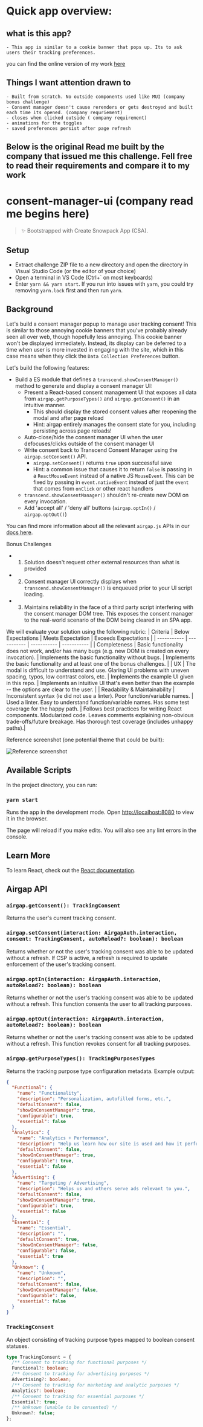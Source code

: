 # Quick app overview:


## what is this app?
    - This app is similar to a cookie banner that pops up. Its to ask users their tracking preferences. 
you can find the online version of my work [here](https://strong-genie-e06688.netlify.app/)

## Things I want attention drawn to
    - Built from scratch. No outside components used like MUI (company bonus challenge)
    - Consent manager doesn't cause rerenders or gets destroyed and built each time its opened. (company requriement)
    - closes when clicked outside ( company requirement)
    - animations for the toggles
    - saved preferences persist after page refresh


## Below is the original Read me built by the company that issued me this challenge. Fell free to read their requirements and compare it to my work




# consent-manager-ui (company read me begins here)

> ✨ Bootstrapped with Create Snowpack App (CSA).

## Setup

- Extract challenge ZIP file to a new directory and open the directory in Visual Studio Code (or the editor of your choice)
- Open a terminal in VS Code (Ctrl+\` on most keyboards)
- Enter `yarn && yarn start`. If you run into issues with `yarn`, you could try removing `yarn.lock` first and then run `yarn`.

## Background

Let's build a consent manager popup to manage user tracking consent! This is similar to those annoying cookie banners that you've probably already seen all over web, though hopefully less annoying. This cookie banner won't be displayed immediately. Instead, its display can be deferred to a time when user is more invested in engaging with the site, which in this case means when they click the `Data Collection Preferences` button.

Let's build the following features:

- Build a ES module that defines a `transcend.showConsentManager()` method to generate and display a consent manager UI:
  - Present a React-based consent management UI that exposes all data from `airgap.getPurposeTypes()` and `airgap.getConsent()` in an intuitive manner.
    - This should display the stored consent values after reopening the modal and after page reload
    - Hint: airgap entirely manages the consent state for you, including persisting across page reloads!
  - Auto-close/hide the consent manager UI when the user defocuses/clicks outside of the consent manager UI
  - Write consent back to Transcend Consent Manager using the `airgap.setConsent()` API.
    - `airgap.setConsent()` returns `true` upon successful save
    - Hint: a common issue that causes it to return `false` is passing in a `ReactMouseEvent` instead of a native JS `MouseEvent`. This can be fixed by passing in `event.nativeEvent` instead of just the `event` that comes from `onClick` or other react handlers
  - `transcend.showConsentManager()` shouldn't re-create new DOM on every invocation.
  - Add 'accept all' / 'deny all' buttons (`airgap.optIn()` / `airgap.optOut()`)

You can find more information about all the relevant `airgap.js` APIs in our [docs here](https://docs.transcend.io/docs/consent/reference/api).

Bonus Challenges

- 1. Solution doesn't request other external resources than what is provided
- 2. Consent manager UI correctly displays when `transcend.showConsentManager()` is enqueued prior to your UI script loading.
- 3. Maintains reliability in the face of a third party script interfering with the consent manager DOM tree. This exposes the consent manager to the real-world scenario of the DOM being cleared in an SPA app.

We will evaluate your solution using the following rubric:
| Criteria | Below Expectations | Meets Expectation | Exceeds Expectations |
| ----------- | ----------- | ----------- | ----------- |
| Completeness | Basic functionality does not work, and/or has many bugs (e.g. new DOM is created on every invocation). | Implements the basic functionality without bugs. | Implements the basic functionality and at least one of the bonus challenges. |
| UX | The modal is difficult to understand and use. Glaring UI problems with uneven spacing, typos, low contrast colors, etc. | Implements the example UI given in this repo. | Implements an intuitive UI that's even better than the example -- the options are clear to the user. |
| Readability & Maintainability | Inconsistent syntax (ie did not use a linter). Poor function/variable names. | Used a linter. Easy to understand function/variable names. Has some test coverage for the happy path. | Follows best practices for writing React components. Modularized code. Leaves comments explaining non-obvious trade-offs/future breakage. Has thorough test coverage (includes unhappy paths).|

Reference screenshot (one potential theme that could be built):

![Reference screenshot](https://user-images.githubusercontent.com/46995/96355297-eb129580-1094-11eb-933f-fb3ca3a18090.png 'Screenshot of a reference consent manager UI design')

## Available Scripts

In the project directory, you can run:

### `yarn start`

Runs the app in the development mode.
Open [http://localhost:8080](http://localhost:8080) to view it in the browser.

The page will reload if you make edits.
You will also see any lint errors in the console.

## Learn More

To learn React, check out the [React documentation](https://reactjs.org/).

## Airgap API

### `airgap.getConsent(): TrackingConsent`

Returns the user's current tracking consent.

### `airgap.setConsent(interaction: AirgapAuth.interaction, consent: TrackingConsent, autoReload?: boolean): boolean`

Returns whether or not the user's tracking consent was able to be updated without a refresh. If CSP is active, a refresh is required to update enforcement of the user's tracking consent.

### `airgap.optIn(interaction: AirgapAuth.interaction, autoReload?: boolean): boolean`

Returns whether or not the user's tracking consent was able to be updated without a refresh. This function consents the user to all tracking purposes.

### `airgap.optOut(interaction: AirgapAuth.interaction, autoReload?: boolean): boolean`

Returns whether or not the user's tracking consent was able to be updated without a refresh. This function revokes consent for all tracking purposes.

### `airgap.getPurposeTypes(): TrackingPurposesTypes`

Returns the tracking purpose type configuration metadata. Example output:

```json
{
  "Functional": {
    "name": "Functionality",
    "description": "Personalization, autofilled forms, etc.",
    "defaultConsent": false,
    "showInConsentManager": true,
    "configurable": true,
    "essential": false
  },
  "Analytics": {
    "name": "Analytics + Performance",
    "description": "Help us learn how our site is used and how it performs.",
    "defaultConsent": false,
    "showInConsentManager": true,
    "configurable": true,
    "essential": false
  },
  "Advertising": {
    "name": "Targeting / Advertising",
    "description": "Helps us and others serve ads relevant to you.",
    "defaultConsent": false,
    "showInConsentManager": true,
    "configurable": true,
    "essential": false
  },
  "Essential": {
    "name": "Essential",
    "description": "",
    "defaultConsent": true,
    "showInConsentManager": false,
    "configurable": false,
    "essential": true
  },
  "Unknown": {
    "name": "Unknown",
    "description": "",
    "defaultConsent": false,
    "showInConsentManager": false,
    "configurable": false,
    "essential": false
  }
}
```

### `TrackingConsent`

An object consisting of tracking purpose types mapped to boolean consent statuses.

```ts
type TrackingConsent = {
  /** Consent to tracking for functional purposes */
  Functional?: boolean;
  /** Consent to tracking for advertising purposes */
  Advertising?: boolean;
  /** Consent to tracking for marketing and analytic purposes */
  Analytics?: boolean;
  /** Consent to tracking for essential purposes */
  Essential?: true;
  /** Unknown (unable to be consented) */
  Unknown?: false;
};
```
